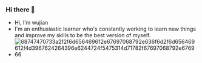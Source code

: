 ### Hi there 👋
- Hi, I’m wujian
- I'm an enthusiastic learner who's constantly working to learn new things and improve my skills to be the best version of myself.
- ![68747470733a2f2f6d656469612e67697068792e636f6d2f6d656469612f4d3967624264396e6244724f5475314d71782f67697068792e676966](https://github.com/zhengrongwenjun/zhengrongwenjun/assets/92378211/eef64a41-3cef-42ca-97c6-29c9da8f3b2f)


<!--
**zhengrongwenjun/zhengrongwenjun** is a ✨ _special_ ✨ repository because its `README.md` (this file) appears on your GitHub profile.

Here are some ideas to get you started:

- 🔭 I’m currently working on ...
- 🌱 I’m currently learning ...
- 👯 I’m looking to collaborate on ...
- 🤔 I’m looking for help with ...
- 💬 Ask me about ...
- 📫 How to reach me: ...
- 😄 Pronouns: ...
- ⚡ Fun fact: ...
-->
